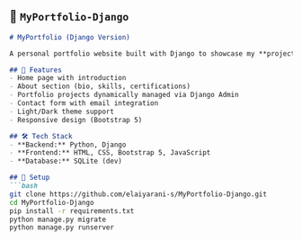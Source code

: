 ## 📌 `MyPortfolio-Django`

```markdown
# MyPortfolio (Django Version)

A personal portfolio website built with Django to showcase my **projects, background, and blog posts**.

## 🚀 Features
- Home page with introduction
- About section (bio, skills, certifications)
- Portfolio projects dynamically managed via Django Admin
- Contact form with email integration
- Light/Dark theme support
- Responsive design (Bootstrap 5)

## 🛠 Tech Stack
- **Backend:** Python, Django
- **Frontend:** HTML, CSS, Bootstrap 5, JavaScript
- **Database:** SQLite (dev)

## 🔧 Setup
```bash
git clone https://github.com/elaiyarani-s/MyPortfolio-Django.git
cd MyPortfolio-Django
pip install -r requirements.txt
python manage.py migrate
python manage.py runserver
